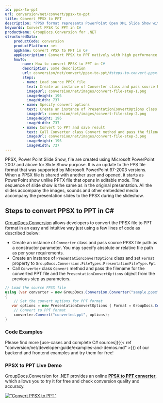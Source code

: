 ```yaml
---
id: ppsx-to-ppt
url: conversion/net/convert/ppsx-to-ppt
title: Convert PPSX to PPT
description: "PPSX format represents PowerPoint Open XML Slide Show with .ppsx extension. Learn how to convert PPSX to PPT file programmatically in C# language using GroupDocs.Conversion for .NET library."
keywords: Convert PPSX to PPT in C#
productName: GroupDocs.Conversion for .NET
structuredData:
    productCode: conversion
    productPlatform: net
    appName: Convert PPSX to PPT in C#
    appDescription: Convert PPSX to PPT natively with high performance using C# language and server side GroupDocs.Conversion for .NET APIs, without the use of any software like Microsoft or Open Office.
    howTo:
        name: How to convert PPSX to PPT in C# 
        description: Some description
        url: conversion/net/convert/ppsx-to-ppt/#steps-to-convert-ppsx-to-ppt-in-c
        steps:
        - name: Load source PPSX file 
          text: Create an instance of Converter class and pass source PPSX file path as a constructor parameter. You may specify absolute or relative file path as per your requirements. 
          imageUrl: conversion/net/images/convert-file-step-1.png
          imageHeight: 196
          imageWidth: 737
        - name: Specify convert options 
          text: Create an instance of PresentationConvertOptions class.
          imageUrl: conversion/net/images/convert-file-step-2.png
          imageHeight: 196
          imageWidth: 737
        - name: Convert to PPT and save result 
          text: Call Converter class Convert method and pass the filename for the converted HTML file and the PresentationConvertOptions object from the previous step as parameters.
          imageUrl: conversion/net/images/convert-file-step-3.png
          imageHeight: 196
          imageWidth: 737
---
```


PPSX, Power Point Slide Show, file are created using Microsoft PowerPoint 2007 and above for Slide Show purpose. It is an update to the PPS file format that was supported by Microsoft PowerPoint 97-2003 versions. When a PPSX file is shared with another user and opened, it starts as PowerPoint show unlike PPTX file that opens in editable mode. The sequence of slide show is the same as in the original presentation. All the slides accompany the images, sounds and other embedded media accompany the presentation slides to the PPSX during the slideshow. 

## Steps to convert PPSX to PPT in C#

[GroupDocs.Conversion](https://products.groupdocs.com/conversion/net) allows developers to convert the PPSX file to PPT format in an easy and intuitive way just using a few lines of code as described below:

* Create an instance of `Converter` class and pass source PPSX file path as a constructor parameter. You may specify absolute or relative file path as per your requirements. 
* Create an instance of `PresentationConvertOptions` class and set `Format` property to `GroupDocs.Conversion.FileTypes.PresentationFileType.Ppt`.
* Call `Converter` class `Convert` method and pass the filename for the converted PPT file and the `PresentationConvertOptions` object from the previous step as parameters.

```csharp
// Load the source PPSX file
using (var converter = new GroupDocs.Conversion.Converter("sample.ppsx"))
{
    // Set the convert options for PPT format
   var options = new PresentationConvertOptions { Format = GroupDocs.Conversion.FileTypes.PresentationFileType.Ppt };
    // Convert to PPT format
    converter.Convert("converted.ppt", options);
}
```

### Code Examples

Please find more [use-cases and complete C# sources]({{< ref "conversion/net/developer-guide/examples-and-demos.md" >}}) of our backend and frontend examples and try them for free!

### PPSX to PPT Live Demo

GroupDocs.Conversion for .NET provides an online [**PPSX to PPT converter**](https://products.groupdocs.app/conversion/ppsx-to-ppt), which allows you to try it for free and check conversion quality and accuracy.

[!["Convert PPSX to PPT"](conversion/net/images/convert-to-ppt/convert-ppsx-to-ppt.png)](https://products.groupdocs.app/conversion/ppsx-to-ppt)